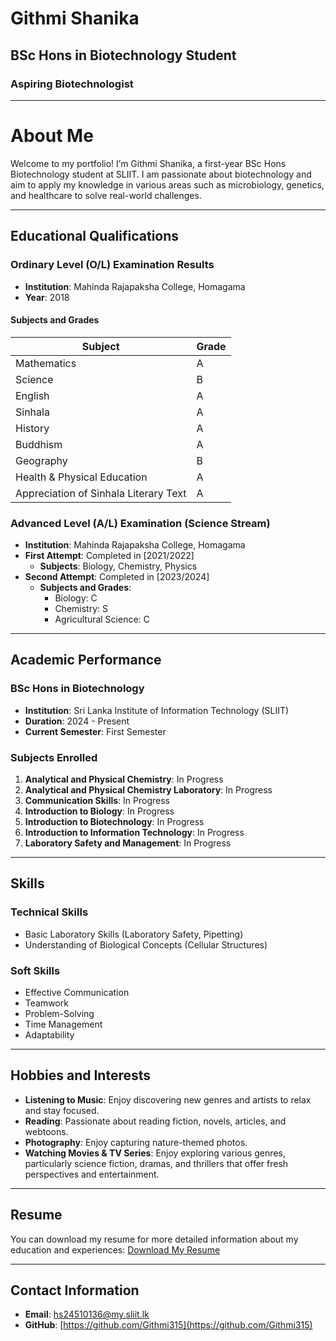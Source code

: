 # Githmi Shanika
## BSc Hons in Biotechnology Student
### Aspiring Biotechnologist

---

# About Me
Welcome to my portfolio! I’m Githmi Shanika, a first-year BSc Hons Biotechnology student at SLIIT. I am passionate about biotechnology and aim to apply my knowledge in various areas such as microbiology, genetics, and healthcare to solve real-world challenges.

---

## Educational Qualifications

### Ordinary Level (O/L) Examination Results
- **Institution**: Mahinda Rajapaksha College, Homagama
- **Year**: 2018

#### Subjects and Grades
| Subject                                   | Grade |
|-------------------------------------------|-------|
| Mathematics                               | A     |
| Science                                   | B     |
| English                                   | A     |
| Sinhala                                   | A     |
| History                                   | A     |
| Buddhism                                  | A     |
| Geography                                 | B     |
| Health & Physical Education               | A     |
| Appreciation of Sinhala Literary Text     | A     |

### Advanced Level (A/L) Examination (Science Stream)
- **Institution**: Mahinda Rajapaksha College, Homagama
- **First Attempt**: Completed in [2021/2022]
  - **Subjects**: Biology, Chemistry, Physics
- **Second Attempt**: Completed in [2023/2024]
  - **Subjects and Grades**:
    - Biology: C
    - Chemistry: S
    - Agricultural Science: C

---

## Academic Performance

### BSc Hons in Biotechnology
- **Institution**: Sri Lanka Institute of Information Technology (SLIIT)
- **Duration**: 2024 - Present
- **Current Semester**: First Semester

### Subjects Enrolled
1. **Analytical and Physical Chemistry**: In Progress
2. **Analytical and Physical Chemistry Laboratory**: In Progress
3. **Communication Skills**: In Progress
4. **Introduction to Biology**: In Progress
5. **Introduction to Biotechnology**: In Progress
6. **Introduction to Information Technology**: In Progress
7. **Laboratory Safety and Management**: In Progress

---

## Skills

### Technical Skills
- Basic Laboratory Skills (Laboratory Safety, Pipetting)
- Understanding of Biological Concepts (Cellular Structures)

### Soft Skills
- Effective Communication
- Teamwork
- Problem-Solving
- Time Management
- Adaptability

---

## Hobbies and Interests
- **Listening to Music**: Enjoy discovering new genres and artists to relax and stay focused.
- **Reading**: Passionate about reading fiction, novels, articles, and webtoons.
- **Photography**: Enjoy capturing nature-themed photos.
- **Watching Movies & TV Series**: Enjoy exploring various genres, particularly science fiction, dramas, and thrillers that offer fresh perspectives and entertainment.

---

## Resume
You can download my resume for more detailed information about my education and experiences: [Download My Resume](https://github.com/Githmi315/Githmi315.github.io/blob/main/GithmiShanika%20Resume.pdf)

---

## Contact Information
- **Email**: hs24510136@my.sliit.lk
- **GitHub**: [https://github.com/Githmi315](https://github.com/Githmi315)
